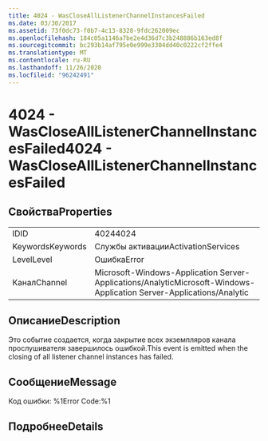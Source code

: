 ```yaml
---
title: 4024 - WasCloseAllListenerChannelInstancesFailed
ms.date: 03/30/2017
ms.assetid: 73f0dc73-f0b7-4c13-8328-9fdc262009ec
ms.openlocfilehash: 184c05a1146a7be2e4d36d7c3b248886b163ed8f
ms.sourcegitcommit: bc293b14af795e0e999e3304dd40c0222cf2ffe4
ms.translationtype: MT
ms.contentlocale: ru-RU
ms.lasthandoff: 11/26/2020
ms.locfileid: "96242491"
---
```

# <a name="4024---wasclosealllistenerchannelinstancesfailed"></a><span data-ttu-id="92f6d-102">4024 - WasCloseAllListenerChannelInstancesFailed</span><span class="sxs-lookup"><span data-stu-id="92f6d-102">4024 - WasCloseAllListenerChannelInstancesFailed</span></span>

## <a name="properties"></a><span data-ttu-id="92f6d-103">Свойства</span><span class="sxs-lookup"><span data-stu-id="92f6d-103">Properties</span></span>  
  
|||  
|-|-|  
|<span data-ttu-id="92f6d-104">ID</span><span class="sxs-lookup"><span data-stu-id="92f6d-104">ID</span></span>|<span data-ttu-id="92f6d-105">4024</span><span class="sxs-lookup"><span data-stu-id="92f6d-105">4024</span></span>|  
|<span data-ttu-id="92f6d-106">Keywords</span><span class="sxs-lookup"><span data-stu-id="92f6d-106">Keywords</span></span>|<span data-ttu-id="92f6d-107">Службы активации</span><span class="sxs-lookup"><span data-stu-id="92f6d-107">ActivationServices</span></span>|  
|<span data-ttu-id="92f6d-108">Level</span><span class="sxs-lookup"><span data-stu-id="92f6d-108">Level</span></span>|<span data-ttu-id="92f6d-109">Ошибка</span><span class="sxs-lookup"><span data-stu-id="92f6d-109">Error</span></span>|  
|<span data-ttu-id="92f6d-110">Канал</span><span class="sxs-lookup"><span data-stu-id="92f6d-110">Channel</span></span>|<span data-ttu-id="92f6d-111">Microsoft-Windows-Application Server-Applications/Analytic</span><span class="sxs-lookup"><span data-stu-id="92f6d-111">Microsoft-Windows-Application Server-Applications/Analytic</span></span>|  
  
## <a name="description"></a><span data-ttu-id="92f6d-112">Описание</span><span class="sxs-lookup"><span data-stu-id="92f6d-112">Description</span></span>  

 <span data-ttu-id="92f6d-113">Это событие создается, когда закрытие всех экземпляров канала прослушивателя завершилось ошибкой.</span><span class="sxs-lookup"><span data-stu-id="92f6d-113">This event is emitted when the closing of all listener channel instances has failed.</span></span>  
  
## <a name="message"></a><span data-ttu-id="92f6d-114">Сообщение</span><span class="sxs-lookup"><span data-stu-id="92f6d-114">Message</span></span>  

 <span data-ttu-id="92f6d-115">Код ошибки: %1</span><span class="sxs-lookup"><span data-stu-id="92f6d-115">Error Code:%1</span></span>  
  
## <a name="details"></a><span data-ttu-id="92f6d-116">Подробнее</span><span class="sxs-lookup"><span data-stu-id="92f6d-116">Details</span></span>
